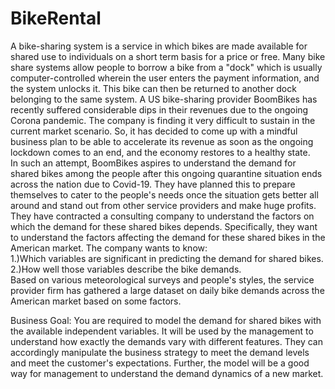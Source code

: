 # BikeRental

A bike-sharing system is a service in which bikes are made available for shared use to individuals on a short term basis for a price or free. Many bike share systems 
allow people to borrow a bike from a "dock" which is usually computer-controlled wherein the user enters the payment information, and the system unlocks it. This bike
can then be returned to another dock belonging to the same system. A US bike-sharing provider BoomBikes has recently suffered considerable dips in their revenues due 
to the ongoing Corona pandemic. The company is finding it very difficult to sustain in the current market scenario. So, it has decided to come up with a mindful business 
plan to be able to accelerate its revenue as soon as the ongoing lockdown comes to an end, and the economy restores to a healthy state.    
In such an attempt, BoomBikes aspires to understand the demand for shared bikes among the people after this ongoing quarantine situation ends across the nation due 
to Covid-19. They have planned this to prepare themselves to cater to the people's needs once the situation gets better all around and stand out from other service providers 
and make huge profits.   
They have contracted a consulting company to understand the factors on which the demand for these shared bikes depends. Specifically, they want to understand the factors
affecting the demand for these shared bikes in the American market. The company wants to know:  
1.)Which variables are significant in predicting the demand for shared bikes. </br>
2.)How well those variables describe the bike demands. </br>
Based on various meteorological surveys and people's styles, the service provider firm has gathered a large dataset on daily bike demands across the American
market based on some factors. 


Business Goal:
You are required to model the demand for shared bikes with the available independent variables. It will be used by the management to understand how exactly the demands 
vary with different features. They can accordingly manipulate the business strategy to meet the demand levels and meet the customer's expectations. Further, the model will 
be a good way for management to understand the demand dynamics of a new market. 
